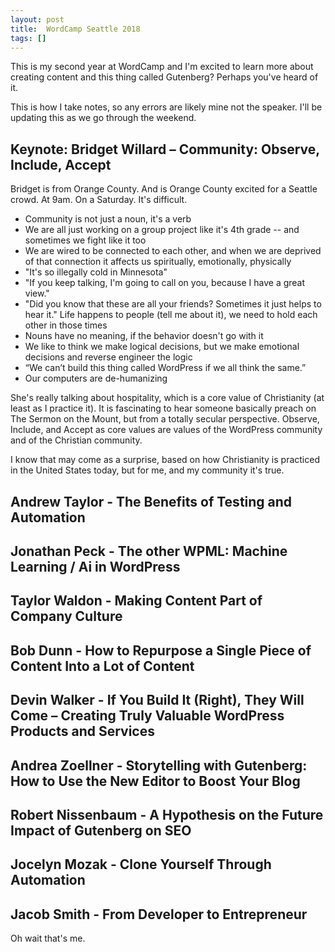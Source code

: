 ```yaml
---
layout: post
title:  WordCamp Seattle 2018
tags: []
---
```

This is my second year at WordCamp and I'm excited to learn more about creating content and this thing called Gutenberg? Perhaps you've heard of it.

This is how I take notes, so any errors are likely mine not the speaker. I'll be updating this as we go through the weekend.

Keynote: Bridget Willard – Community: Observe, Include, Accept
--------------------------------------------------------------
Bridget is from Orange County. And is Orange County excited for a Seattle crowd. At 9am. On a Saturday. It's difficult.

+ Community is not just a noun, it's a verb
+ We are all just working on a group project like it's 4th grade -- and sometimes we fight like it too
+ We are wired to be connected to each other, and when we are deprived of that connection it affects us spiritually, emotionally, physically
+ "It's so illegally cold in Minnesota"
+ "If you keep talking, I'm going to call on you, because I have a great view."
+ "Did you know that these are all your friends? Sometimes it just helps to hear it." Life happens to people (tell me about it), we need to hold each other in those times
+ Nouns have no meaning, if the behavior doesn't go with it
+ We like to think we make logical decisions, but we make emotional decisions and reverse engineer the logic
+ “We can’t build this thing called WordPress if we all think the same.”
+ Our computers are de-humanizing

She's really talking about hospitality, which is a core value of Christianity (at least as I practice it). It is fascinating to hear someone basically preach on The Sermon on the Mount, but from a totally secular perspective. Observe, Include, and Accept as core values are values of the WordPress community and of the Christian community.

I know that may come as a surprise, based on how Christianity is practiced in the United States today, but for me, and my community it's true.

Andrew Taylor - The Benefits of Testing and Automation
--------------------------------------------------------------



Jonathan Peck - The other WPML: Machine Learning / Ai in WordPress
-------------------------------------------------------------------


Taylor Waldon - Making Content Part of Company Culture
-------------------------------------------------------

Bob Dunn - How to Repurpose a Single Piece of Content Into a Lot of Content
----------------------------------------------------------------------------


Devin Walker - If You Build It (Right), They Will Come – Creating Truly Valuable WordPress Products and Services
-----------------------------------------------------------------------------------------------------------------

Andrea Zoellner - Storytelling with Gutenberg: How to Use the New Editor to Boost Your Blog
-------------------------------------------------------------------------------------------

Robert Nissenbaum - A Hypothesis on the Future Impact of Gutenberg on SEO
-------------------------------------------------------------------------

Jocelyn Mozak - Clone Yourself Through Automation
-------------------------------------------------

Jacob Smith - From Developer to Entrepreneur
--------------------------------------------
Oh wait that's me.

